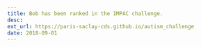 ```yaml
---
title: Bob has been ranked in the IMPAC challenge.
desc:
ext_url: https://paris-saclay-cds.github.io/autism_challenge
date: 2018-09-01
---
```

